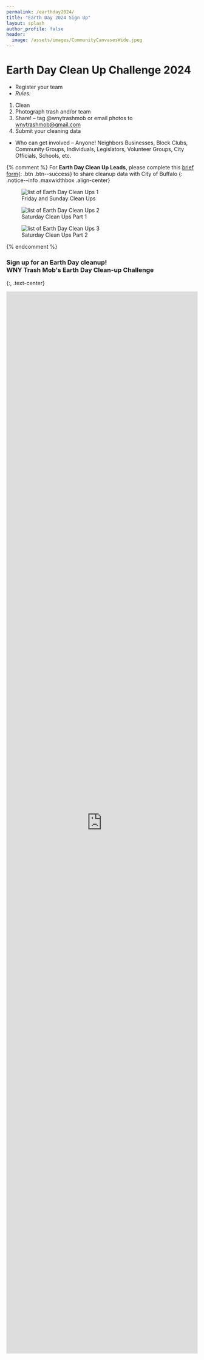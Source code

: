 ```yaml
---
permalink: /earthday2024/
title: "Earth Day 2024 Sign Up"
layout: splash
author_profile: false
header:
  image: /assets/images/CommunityCanvasesWide.jpeg
---
```


# Earth Day Clean Up Challenge 2024 

* Register your team
* *Rules:*
1. Clean
2. Photograph trash and/or team
3. Share! – tag @wnytrashmob or email photos to wnytrashmob@gmail.com
4. Submit your cleaning data 
* Who can get involved – Anyone! Neighbors Businesses, Block Clubs, Community Groups, Individuals, Legislators, Volunteer Groups, City Officials, Schools, etc.


{% comment %}
For **Earth Day Clean Up Leads**, please complete this [brief form](https://docs.google.com/forms/d/1ODdmXxsEYlzhiEzrQ24ySdbgjN8TrVhowKREwI6osvw/viewform){: .btn .btn--success} to share cleanup data with City of Buffalo
{: .notice--info .maxwidthbox .align-center}

<figure style="max-width: 540px" class="align-center">
  <img src="/assets/images/posters/cleanupsearthday2023.1.png" alt="list of Earth Day Clean Ups 1">
  <figcaption>Friday and Sunday Clean Ups</figcaption>
</figure> 

<figure style="max-width: 540px" class="align-center">
  <img src="/assets/images/posters/cleanupsearthday2023.2.png" alt="list of Earth Day Clean Ups 2">
  <figcaption>Saturday Clean Ups Part 1</figcaption>
</figure> 

<figure style="max-width: 540px" class="align-center">
  <img src="/assets/images/posters/cleanupsearthday2023.3.png" alt="list of Earth Day Clean Ups 3">
  <figcaption>Saturday Clean Ups Part 2</figcaption>
</figure> 
{% endcomment %}

### Sign up for an Earth Day cleanup!<br>WNY Trash Mob's Earth Day Clean-up Challenge
{:, .text-center}

<iframe src="https://docs.google.com/forms/d/e/1FAIpQLScr0AH0bQpF71PHFFxlK2trt3Z0YBpz0iGTUJYyNyvbALmW8w/viewform?embedded=true&usp=pp_url" width="100%" height="2800" frameborder="0" marginheight="0" marginwidth="0" onload = "window.parent.scrollTo(0,0)">Loading…</iframe>
